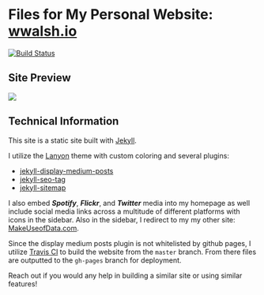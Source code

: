 # Files for My Personal Website: [wwalsh.io](https://wwalsh.io)

[![Build Status](https://travis-ci.com/wyattowalsh/wyattowalsh.github.io.svg?branch=master)](https://travis-ci.com/wyattowalsh/wyattowalsh.github.io)

## Site Preview

![](public/site_gif.gif)


## Technical Information

This site is a static site built with [Jekyll](https://github.com/jekyll/jekyll). 

I utilize the [Lanyon](https://github.com/poole/lanyon) theme with custom coloring and several plugins: 
- [jekyll-display-medium-posts](https://github.com/jameshamann/jekyll-display-medium-posts)
- [jekyll-seo-tag](https://github.com/jekyll/jekyll-seo-tag)
- [jekyll-sitemap](https://github.com/jekyll/jekyll-sitemap)

I also embed **_Spotify_**, **_Flickr_**, and **_Twitter_** media into my homepage as well include social media links across a multitude of different platforms with icons in the sidebar. Also in the sidebar, I redirect to my my other site: [MakeUseofData.com](https://makeuseofdata.com). 

Since the display medium posts plugin is not whitelisted by github pages, I utilize [Travis CI](https://travis-ci.com/) to build the website from the  `master` branch. From there files are outputted to the `gh-pages` branch for deployment. 

Reach out if you would any help in building a similar site or using similar features!

